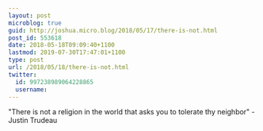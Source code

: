 ```yaml
---
layout: post
microblog: true
guid: http://joshua.micro.blog/2018/05/17/there-is-not.html
post_id: 553618
date: 2018-05-18T09:09:40+1100
lastmod: 2019-07-30T17:47:01+1100
type: post
url: /2018/05/18/there-is-not.html
twitter:
  id: 997238989064228865
  username: 
---
```

"There is not a religion in the world that asks you to tolerate thy neighbor" - Justin Trudeau
